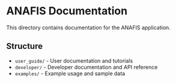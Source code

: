 # ANAFIS Documentation

This directory contains documentation for the ANAFIS application.

## Structure

- `user_guide/` - User documentation and tutorials
- `developer/` - Developer documentation and API reference
- `examples/` - Example usage and sample data